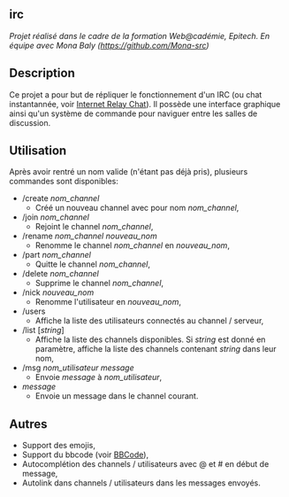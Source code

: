## irc

_Projet réalisé dans le cadre de la formation Web@cadémie, Epitech. En équipe avec Mona Baly (https://github.com/Mona-src)_

## Description

Ce projet a pour but de répliquer le fonctionnement d'un IRC (ou chat instantannée, voir [Internet Relay Chat](https://fr.wikipedia.org/wiki/Internet_Relay_Chat)).
Il possède une interface graphique ainsi qu'un système de commande pour naviguer entre les salles de discussion.

## Utilisation

Après avoir rentré un nom valide (n'étant pas déjà pris), plusieurs commandes sont disponibles:
* /create _nom_channel_
  * Créé un nouveau channel avec pour nom _nom_channel_,
* /join _nom_channel_
  * Rejoint le channel _nom_channel_,
* /rename _nom_channel_ _nouveau_nom_
  * Renomme le channel _nom_channel_ en _nouveau_nom_,
* /part _nom_channel_
  * Quitte le channel _nom_channel_,
* /delete _nom_channel_
  * Supprime le channel _nom_channel_,
* /nick _nouveau_nom_
  * Renomme l'utilisateur en _nouveau_nom_,
* /users
  * Affiche la liste des utilisateurs connectés au channel / serveur,
* /list [_string_]
  * Affiche la liste des channels disponibles. Si _string_ est donné en paramètre, affiche
  la liste des channels contenant _string_ dans leur nom,
* /msg _nom_utilisateur_ _message_
  * Envoie _message_ à _nom_utilisateur_,
* _message_
  * Envoie un message dans le channel courant.
  
## Autres

+ Support des emojis,
+ Support du bbcode (voir [BBCode](https://fr.wikipedia.org/wiki/BBCode)),
+ Autocomplétion des channels / utilisateurs avec @ et # en début de message,
+ Autolink dans channels / utilisateurs dans les messages envoyés.
